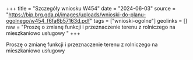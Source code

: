 +++
title = "Szczegóły wniosku W454"
date = "2024-06-03"
source = "https://bip.brg.gda.pl/images/uploads/wnioski-do-planu-ogolnego/w454_f6fa6b57163d.pdf"
tags = ["wnioski-ogolne"]
geolinks = []
raw = "Proszę o zmianę funkcji i przeznaczenie terenu z rolniczego na mieszkaniowo usługowy "
+++

Proszę o zmianę funkcji i przeznaczenie terenu z rolniczego na mieszkaniowo
usługowy



